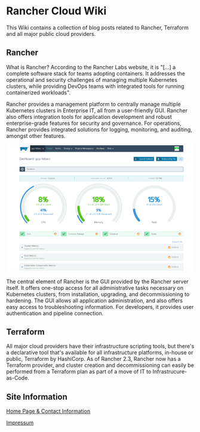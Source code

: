 Rancher Cloud Wiki
==================

This Wiki contains a collection of blog posts related to Rancher, Terraform and all major public cloud providers.

Rancher
-------

What is Rancher? According to the Rancher Labs website, it is "[...] a complete software stack for teams adopting containers. It addresses the operational and security challenges of managing multiple Kubernetes clusters, while providing DevOps teams with integrated tools for running containerized workloads".


Rancher provides a management platform to centrally manage multiple Kubernetes clusters in Enterprise IT, all from a user-friendly GUI. Rancher also offers integration tools for application development and robust enterprise-grade features for security and governance. For operations, Rancher provides integrated solutions for logging, monitoring, and auditing, amongst other features.


![Interior view](rancher-dashboard.png "Rancher GUI - Dashboard")


The central element of Rancher is the GUI provided by the Rancher server itself. It offers one-stop access for all administrative tasks necessary on Kubernetes clusters, from installation, upgrading, and decommissioning to hardening. The GUI allows all application administration, and also offers easy access to troubleshooting information. For developers, it provides user authentication and pipeline connection.


Terraform
---------

All major cloud providers have their infrastructure scripting tools, but there's a declarative tool that's available for all infrastructure platforms, in-house or public, Terraform by HashiCorp. As of Rancher 2.3, Rancher now has a Terraform provider, and cluster creation and decommissioning can easily be performed from a Terraform plan as part of a move of IT to Infrastrucure-as-Code.


Site Information
-----------------

[Home Page & Contact Information](https://chfrank.net/)

[Impressum](https://chfrank.net/page1.html)
